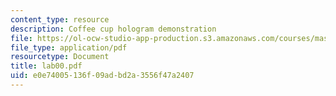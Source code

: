 ```yaml
---
content_type: resource
description: Coffee cup hologram demonstration
file: https://ol-ocw-studio-app-production.s3.amazonaws.com/courses/mas-450-holographic-imaging-spring-2003/e0e74005136f09adbd2a3556f47a2407_lab00.pdf
file_type: application/pdf
resourcetype: Document
title: lab00.pdf
uid: e0e74005-136f-09ad-bd2a-3556f47a2407
---
```

